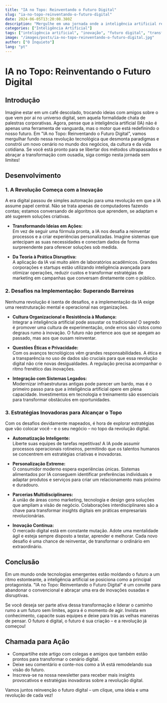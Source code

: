 ```yaml
---
title: "IA no Topo: Reinventando o Futuro Digital"
slug: "ia-no-topo-reinventando-o-futuro-digital"
date: 2024-06-05T13:20:08.380Z
description: "Mergulhe em uma jornada onde a inteligência artificial redefine os padrões da era digital, impulsionando transformações ousadas e estratégias inovadoras que constroem o futuro sem limites."
categories: ["Inteligência Artificial"]
tags: ["inteligência artificial", "inovação", "futuro digital", "transformação", "tecnologia"]
image: "/images/posts/ia-no-topo-reinventando-o-futuro-digital.jpg"
author: ["O Inquieto"]
lang: "pt"
---
```


# IA no Topo: Reinventando o Futuro Digital

## Introdução

Imagine estar em um café descolado, trocando ideias com amigos sobre o que vem por aí no universo digital, sem aquela formalidade chata de palestras corporativas. Agora, pense que a inteligência artificial (IA) não é apenas uma ferramenta de vanguarda, mas o motor que está redefinindo o nosso futuro. Em "IA no Topo: Reinventando o Futuro Digital", vamos mergulhar fundo nessa revolução tecnológica que desmonta paradigmas e constrói um novo cenário no mundo dos negócios, da cultura e da vida cotidiana. Se você está pronto para se libertar dos métodos ultrapassados e abraçar a transformação com ousadia, siga comigo nesta jornada sem limites!

## Desenvolvimento

### 1. A Revolução Começa com a Inovação

A era digital passou de simples automação para uma revolução em que a IA assume papel central. Não se trata apenas de computadores fazendo contas; estamos conversando de algoritmos que aprendem, se adaptam e até sugerem soluções criativas.

- **Transformando Ideias em Ações:**  
  Em vez de seguir uma fórmula pronta, a IA nos desafia a reinventar processos e a criar experiências personalizadas. Imagine sistemas que antecipam as suas necessidades e conectam dados de forma surpreendente para oferecer soluções sob medida.

- **Da Teoria à Prática Disruptiva:**  
  A aplicação da IA vai muito além de laboratórios acadêmicos. Grandes corporações e startups estão utilizando inteligência avançada para otimizar operações, reduzir custos e transformar estratégias de marketing em campanhas que conversam diretamente com o público.

### 2. Desafios na Implementação: Superando Barreiras

Nenhuma revolução é isenta de desafios, e a implementação da IA exige uma reestruturação mental e operacional nas organizações.

- **Cultura Organizacional e Resistência à Mudança:**  
  Integrar a inteligência artificial pode assustar os tradicionais! O segredo é promover uma cultura de experimentação, onde erros são vistos como degraus rumo à inovação. O futuro não pertence aos que se apegam ao passado, mas aos que ousam reinventar.

- **Questões Éticas e Privacidade:**  
  Com os avanços tecnológicos vêm grandes responsabilidades. A ética e a transparência no uso de dados são cruciais para que essa revolução digital não crie novas desigualdades. A regulação precisa acompanhar o ritmo frenético das inovações.

- **Integração com Sistemas Legados:**  
  Modernizar infraestruturas antigas pode parecer um bardo, mas é o primeiro passo para que a inteligência artificial opere em plena capacidade. Investimentos em tecnologia e treinamento são essenciais para transformar obstáculos em oportunidades.

### 3. Estratégias Inovadoras para Alcançar o Topo

Com os desafios devidamente mapeados, é hora de explorar estratégias que vão colocar você – e o seu negócio – no topo da revolução digital.

- **Automatização Inteligente:**  
  Liberte suas equipes de tarefas repetitivas! A IA pode assumir processos operacionais rotineiros, permitindo que os talentos humanos se concentrem em estratégias criativas e inovadoras.

- **Personalização Extreme:**  
  O consumidor moderno espera experiências únicas. Sistemas alimentados por IA conseguem identificar preferências individuais e adaptar produtos e serviços para criar um relacionamento mais próximo e duradouro.

- **Parcerias Multidisciplinares:**  
  A união de áreas como marketing, tecnologia e design gera soluções que ampliam a visão de negócio. Colaborações interdisciplinares são a chave para transformar insights digitais em práticas empresariais revolucionárias.

- **Inovação Contínua:**  
  O mercado digital está em constante mutação. Adote uma mentalidade ágil e esteja sempre disposto a testar, aprender e melhorar. Cada novo desafio é uma chance de reinventar, de transformar o ordinário em extraordinário.

## Conclusão

Em um mundo onde tecnologias emergentes estão moldando o futuro a um ritmo estonteante, a inteligência artificial se posiciona como a principal protagonista. "IA no Topo: Reinventando o Futuro Digital" é um convite para abandonar o convencional e abraçar uma era de inovações ousadas e disruptivas.

Se você deseja ser parte ativa dessa transformação e liderar o caminho rumo a um futuro sem limites, agora é o momento de agir. Invista em conhecimento, capacite suas equipes e deixe para trás as velhas maneiras de pensar. O futuro é digital, o futuro é sua criação – e a revolução já começou!

## Chamada para Ação

- Compartilhe este artigo com colegas e amigos que também estão prontos para transformar o cenário digital.  
- Deixe seu comentário e conte-nos como a IA está remodelando sua visão do futuro.  
- Inscreva-se na nossa newsletter para receber mais insights provocativos e estratégias inovadoras sobre a revolução digital.

Vamos juntos reinvenção o futuro digital – um clique, uma ideia e uma revolução de cada vez!